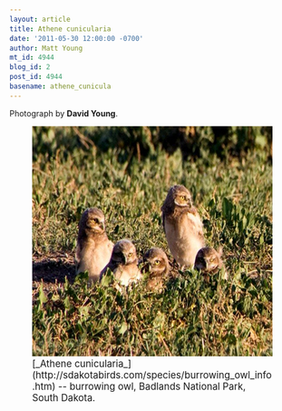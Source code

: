 ```yaml
---
layout: article
title: Athene cunicularia
date: '2011-05-30 12:00:00 -0700'
author: Matt Young
mt_id: 4944
blog_id: 2
post_id: 4944
basename: athene_cunicula
---
```

Photograph by **David Young**.

<figure>
<img src="/uploads/2011/BurrowingOwlsBadlands_2_600.jpg" alt="BurrowingOwlsBadlands_2_600.jpg" width="601" height="405" />
<figcaption markdown="span">
<big>[_Athene cunicularia_](http://sdakotabirds.com/species/burrowing_owl_info.htm) -- burrowing owl, Badlands National Park, South Dakota.</big>

</figcaption>
</figure>
